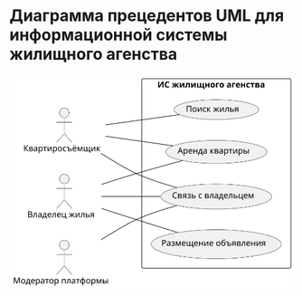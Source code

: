 # Диаграмма прецедентов UML для информационной системы жилищного агенства

![use_case_diagram](/assets/plantuml/use_case_diagram.svg)

<!--
```plantuml
@startuml
skinparam packageStyle rect
left to right direction

:Квартиросъёмщик:
:Владелец жилья:
:Модератор платформы:

package "ИС жилищного агенства" {

(Размещение объявления)
(Поиск жилья)
(Аренда квартиры)
(Связь с владельцем)

}

:Квартиросъёмщик: -- (Поиск жилья)
:Квартиросъёмщик: -- (Аренда квартиры)
:Квартиросъёмщик: -- (Связь с владельцем)

:Владелец жилья: -- (Размещение объявления)
:Владелец жилья: -- (Аренда квартиры)
:Владелец жилья: -- (Связь с владельцем)

:Модератор платформы: -- (Связь с владельцем)

@enduml
```
-->
